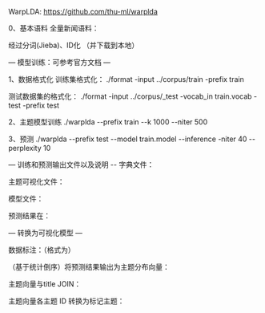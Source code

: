 WarpLDA: https://github.com/thu-ml/warplda

0、基本语料
全量新闻语料：

经过分词(Jieba)、ID化
（并下载到本地）

— 模型训练：可参考官方文档  —

1、数据格式化
训练集格式化：
./format -input ../corpus/train -prefix train

测试数据集的格式化：
./format -input ../corpus/_test -vocab_in train.vocab -test -prefix test

2、主题模型训练
./warplda --prefix train --k 1000 --niter 500

3、预测
./warplda --prefix test --model train.model --inference -niter 40 --perplexity 10

— 训练和预测输出文件以及说明 --
字典文件：

主题可视化文件：

模型文件：

预测结果在：

— 转换为可视化模型 —

数据标注：（格式为）

（基于统计倒序）将预测结果输出为主题分布向量：

主题向量与title JOIN：

主题向量各主题 ID 转换为标记主题：
